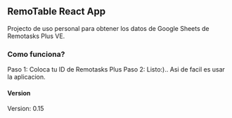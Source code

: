 ## RemoTable React App

Projecto de uso personal para obtener los datos de Google Sheets de Remotasks Plus VE.

### Como funciona?

Paso 1: Coloca tu ID de Remotasks Plus
Paso 2: Listo:)..
Asi de facil es usar la aplicacion.

#### Version

Version: 0.15
